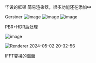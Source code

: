 毕设的框架
简易渲染器，很多功能还在添加中

Gerstner
![image](https://github.com/RaiYrui/renderer/assets/73044017/67ee9b2e-99a7-4f08-adef-0c5b7e41f358)
![image](https://github.com/RaiYrui/renderer/assets/73044017/12cf666a-9129-49ed-aadf-644be3bc7f51)
![image](https://github.com/RaiYrui/renderer/assets/73044017/5d29de4c-516d-462c-92e8-56bab48019ac)


PBR+HDR后处理

![image](https://github.com/RaiYrui/renderer/assets/73044017/95d74ef5-f9f9-46ec-be30-a92db9596514)

![Renderer 2024-05-02 20-32-56](https://github.com/RaiYrui/renderer/assets/73044017/bca3300c-0569-4422-9c56-78855d8eecb4)


IFFT变换的海面

